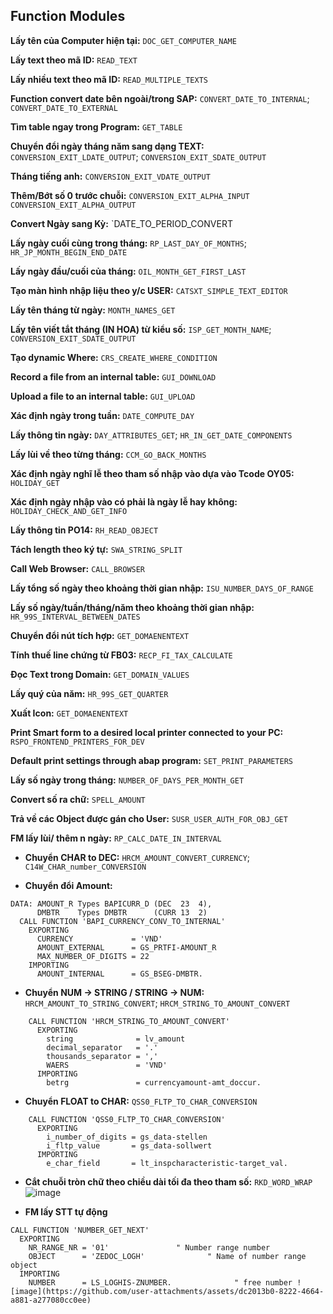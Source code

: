 ## Function Modules

**Lấy tên của Computer hiện tại:**
`DOC_GET_COMPUTER_NAME`

**Lấy text theo mã ID:**
`READ_TEXT`

**Lấy nhiều text theo mã ID:**
`READ_MULTIPLE_TEXTS`

**Function convert date bên ngoài/trong SAP:**
`CONVERT_DATE_TO_INTERNAL`;
`CONVERT_DATE_TO_EXTERNAL`

**Tìm table ngay trong Program:**
`GET_TABLE`

**Chuyển đổi ngày tháng năm sang dạng TEXT:**
`CONVERSION_EXIT_LDATE_OUTPUT`;
`CONVERSION_EXIT_SDATE_OUTPUT`

**Tháng tiếng anh:**
`CONVERSION_EXIT_VDATE_OUTPUT`

**Thêm/Bớt số 0 trước chuỗi:**
`CONVERSION_EXIT_ALPHA_INPUT`
`CONVERSION_EXIT_ALPHA_OUTPUT`

**Convert Ngày sang Kỳ:**
`DATE_TO_PERIOD_CONVERT

**Lấy ngày cuối cùng trong tháng:**
`RP_LAST_DAY_OF_MONTHS`;
`HR_JP_MONTH_BEGIN_END_DATE`

**Lấy ngày đầu/cuối của tháng:**
`OIL_MONTH_GET_FIRST_LAST`

**Tạo màn hình nhập liệu theo y/c USER:**
`CATSXT_SIMPLE_TEXT_EDITOR` 

**Lấy tên tháng từ ngày:**
`MONTH_NAMES_GET`

**Lấy tên viết tắt tháng (IN HOA) từ kiểu số:**
`ISP_GET_MONTH_NAME`;
`CONVERSION_EXIT_SDATE_OUTPUT`

**Tạo dynamic Where:**
`CRS_CREATE_WHERE_CONDITION`

**Record a file from an internal table:**
`GUI_DOWNLOAD`

**Upload a file to an internal table:**
`GUI_UPLOAD` 

**Xác định ngày trong tuần:**
`DATE_COMPUTE_DAY`
 
**Lấy thông tin ngày:**
`DAY_ATTRIBUTES_GET`;
`HR_IN_GET_DATE_COMPONENTS`

**Lấy lùi về theo từng tháng:**
`CCM_GO_BACK_MONTHS`

**Xác định ngày nghĩ lễ theo tham số nhập vào dựa vào Tcode OY05:**
`HOLIDAY_GET`

**Xác định ngày nhập vào có phải là ngày lễ hay không:**
`HOLIDAY_CHECK_AND_GET_INFO`

**Lấy thông tin PO14:**
`RH_READ_OBJECT`

**Tách length theo ký tự:**
`SWA_STRING_SPLIT`

**Call Web Browser:**
`CALL_BROWSER`

**Lấy tổng số ngày theo khoảng thời gian nhập:**
`ISU_NUMBER_DAYS_OF_RANGE` 

**Lấy số ngày/tuần/tháng/năm theo khoảng thời gian nhập:**
`HR_99S_INTERVAL_BETWEEN_DATES`

**Chuyển đổi nút tích hợp:**
`GET_DOMAENENTEXT` 

**Tính thuế line chứng từ FB03:**
`RECP_FI_TAX_CALCULATE`

**Đọc Text trong Domain:**
`GET_DOMAIN_VALUES`

**Lấy quý của năm:**
`HR_99S_GET_QUARTER`

**Xuất Icon:** 
`GET_DOMAENENTEXT` 

**Print Smart form to a desired local printer connected to your PC:**
`RSPO_FRONTEND_PRINTERS_FOR_DEV` 

**Default print settings through abap program:**
`SET_PRINT_PARAMETERS` 

**Lấy số ngày trong tháng:**
`NUMBER_OF_DAYS_PER_MONTH_GET`

**Convert số ra chữ:**
`SPELL_AMOUNT`

**Trả về các Object được gán cho User:**
`SUSR_USER_AUTH_FOR_OBJ_GET` 

**FM lấy lùi/ thêm n ngày:**
`RP_CALC_DATE_IN_INTERVAL`

- **Chuyển CHAR to DEC:**
`HRCM_AMOUNT_CONVERT_CURRENCY`;
`C14W_CHAR_number_CONVERSION`

- **Chuyển đổi Amount:**
```abap
DATA: AMOUNT_R Types BAPICURR_D	(DEC  23  4),
      DMBTR    Types DMBTR      (CURR 13  2)
  CALL FUNCTION 'BAPI_CURRENCY_CONV_TO_INTERNAL'
    EXPORTING
      CURRENCY             = 'VND'
      AMOUNT_EXTERNAL      = GS_PRTFI-AMOUNT_R
      MAX_NUMBER_OF_DIGITS = 22
    IMPORTING
      AMOUNT_INTERNAL      = GS_BSEG-DMBTR.
```

- **Chuyển NUM -> STRING / STRING -> NUM:**
`HRCM_AMOUNT_TO_STRING_CONVERT`;
`HRCM_STRING_TO_AMOUNT_CONVERT`
```abap
    CALL FUNCTION 'HRCM_STRING_TO_AMOUNT_CONVERT'
      EXPORTING
        string              = lv_amount
        decimal_separator   = '.'
        thousands_separator = ','
        WAERS               = 'VND'
      IMPORTING
        betrg               = currencyamount-amt_doccur.
```

- **Chuyển FLOAT  to CHAR:**
`QSS0_FLTP_TO_CHAR_CONVERSION`
```abap
    CALL FUNCTION 'QSS0_FLTP_TO_CHAR_CONVERSION'
      EXPORTING
        i_number_of_digits = gs_data-stellen
        i_fltp_value       = gs_data-sollwert
      IMPORTING
        e_char_field       = lt_inspcharacteristic-target_val.
```

- **Cắt chuỗi tròn chữ theo chiều dài tối đa theo tham số:**
`RKD_WORD_WRAP`
![image](https://github.com/user-attachments/assets/bfd84a85-6a1d-4e1f-8dda-a680a75e1400)

- **FM lấy STT tự động**
```abap
CALL FUNCTION 'NUMBER_GET_NEXT'
  EXPORTING
    NR_RANGE_NR = '01'               " Number range number
    OBJECT      = 'ZEDOC_LOGH'              " Name of number range object
  IMPORTING
    NUMBER      = LS_LOGHIS-ZNUMBER.              " free number ![image](https://github.com/user-attachments/assets/dc2013b0-8222-4664-a881-a277080cc0ee)
```
